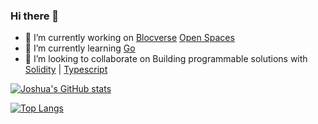 ### Hi there 👋

<!--
**KingzRex/KingzRex** is a ✨ _special_ ✨ repository because its `README.md` (this file) appears on your GitHub profile.

Here are some ideas to get you started: -->
- 🔭 I’m currently working on
    [Blocverse](https://github.com/Blocverse01)
    [Open Spaces](https://github.com/joshDamian/open-spaces)
- 🌱 I’m currently learning [Go](https://golang.org/)
- 👯 I’m looking to collaborate on Building programmable solutions with [Solidity](https://soliditylang.org/) | [Typescript](https://www.typescriptlang.org/)
<!-- - 🤔 I’m looking for help with ...
- 💬 Ask me about ...
- 📫 How to reach me: ...
- 😄 Pronouns: ...
- ⚡ Fun fact: ... -->



[![Joshua's GitHub stats](https://github-readme-stats.vercel.app/api?username=KingzRex)](https://github.com/KingzRex/github-readme-stats)

[![Top Langs](https://github-readme-stats.vercel.app/api/top-langs/?username=KingzRex&langs_count=10&layout=compact)](https://github.com/KingzRex/github-readme-stats)
